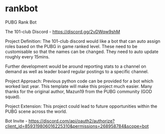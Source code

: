 # rankbot
PUBG Rank Bot

The 101-club Discord - <https://discord.gg/2vDWqw9shM>

Project Definition:
The 101-club discord would like a bot that can auto assign roles based on the PUBG in game ranked level. These need to be customisable so that the names can be changed. They need to auto update roughly every 15mins. 

Further development would be around reporting stats to a channel on demand as well as leader board regular postings to a specific channel.

Project Approach:
Previous python code can be provided for a bot which worked last year. This template will make this project much easier. Many thanks for the original author, Mazun19 from the PUBG community (GOD squad). 

Project Extension:
This project could lead to future opportunities within the PUBG scene across the world. 

Bot Invite - <https://discord.com/api/oauth2/authorize?client_id=859319806016225310&permissions=268958784&scope=bot>